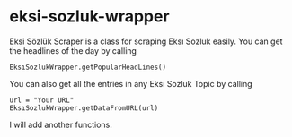# eksi-sozluk-wrapper

Eksi Sözlük Scraper is a class for scraping Eksı Sozluk easily.
You can get the headlines of the day by calling 

```
EksıSozlukWrapper.getPopularHeadLines()
```

You can also get all the entries in any Eksı Sozluk Topic by calling

```
url = "Your URL"
EksıSozlukWrapper.getDataFromURL(url)
```


I will add another functions.